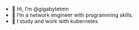 - 👋 Hi, I’m @gigabytetmn
- 👀 I’m a network engineer with programming skills.
- 🌱 I study and work with kubernetes

<!---
gigabytetmn/gigabytetmn is a ✨ special ✨ repository because its `README.md` (this file) appears on your GitHub profile.
You can click the Preview link to take a look at your changes.
--->
